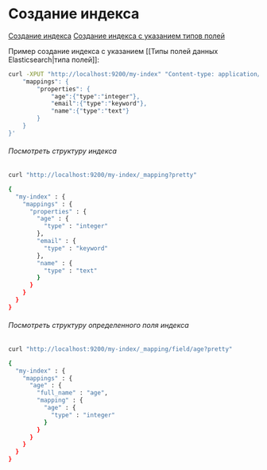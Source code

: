 # Создание индекса

[Создание индекса](https://www.elastic.co/guide/en/elasticsearch/reference/7.17/indices-create-index.html)
[Создание индекса с указанием типов полей](https://www.elastic.co/guide/en/elasticsearch/reference/7.17/explicit-mapping.html)

Пример создание индекса с указанием [[Типы полей данных Elasticsearch|типа полей]]:

```bash
curl -XPUT "http://localhost:9200/my-index" "Content-type: application/json"on" -d '{
	"mappings": {
		"properties": {
			"age":{"type":"integer"},
			"email":{"type":"keyword"},
			"name":{"type":"text"}
		}
	}
}'
```

###### Посмотреть структуру индекса

```bash
curl "http://localhost:9200/my-index/_mapping?pretty"

{
  "my-index" : {
    "mappings" : {
      "properties" : {
        "age" : {
          "type" : "integer"
        },
        "email" : {
          "type" : "keyword"
        },
        "name" : {
          "type" : "text"
        }
      }
    }
  }
}
```

###### Посмотреть структуру определенного поля индекса

```bash
curl "http://localhost:9200/my-index/_mapping/field/age?pretty"

{
  "my-index" : {
    "mappings" : {
      "age" : {
        "full_name" : "age",
        "mapping" : {
          "age" : {
            "type" : "integer"
          }
        }
      }
    }
  }
}
```